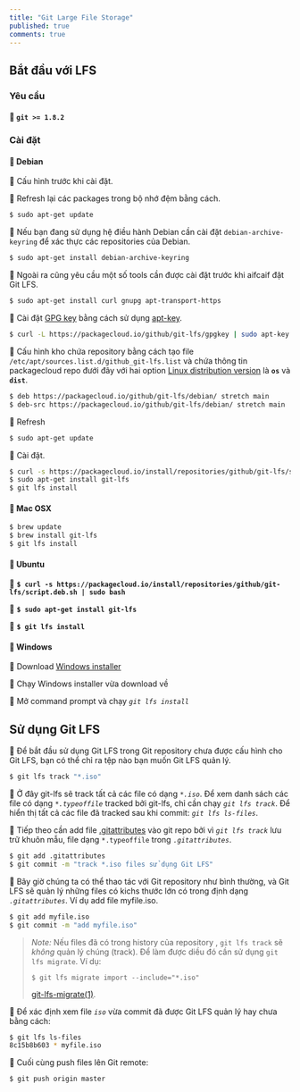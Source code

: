 ```yaml
---
title: "Git Large File Storage"
published: true
comments: true
---
```


## Bắt đầu với LFS ##

### Yêu cầu ###

#### :small_red_triangle: `git >= 1.8.2` ####

### Cài đặt ###

#### :pushpin: Debian ###

:small_red_triangle: Cấu hình trước khi cài đặt.

:small_orange_diamond: Refresh lại các packages trong bộ nhớ đệm bằng cách.

```bash
$ sudo apt-get update
```

:small_orange_diamond: Nếu bạn đang sử dụng hệ điều hành Debian cần cài đặt `debian-archive-keyring` để xác thực các repositories của Debian.

```bash
$ sudo apt-get install debian-archive-keyring
```

:small_orange_diamond: Ngoài ra cũng yêu cầu một số tools cần được cài đặt trước khi aifcaif đặt Git LFS.

```bash
$ sudo apt-get install curl gnupg apt-transport-https
```

:small_orange_diamond: Cài đặt [GPG key](https://packagecloud.io/docs#gpg) bằng cách sử dụng [apt-key](http://man.he.net/man8/apt-key).

```bash
$ curl -L https://packagecloud.io/github/git-lfs/gpgkey | sudo apt-key add -
```

:small_orange_diamond: Cấu hình kho chứa repository bằng cách tạo file `/etc/apt/sources.list.d/github_git-lfs.list`  và chứa thông tin packagecloud repo đưới đây với hai option [Linux distribution version](https://packagecloud.io/docs#os_distro_version) là **`os`** và **`dist`**.

```bash
$ deb https://packagecloud.io/github/git-lfs/debian/ stretch main
$ deb-src https://packagecloud.io/github/git-lfs/debian/ stretch main
```
:small_orange_diamond: Refresh

```bash
$ sudo apt-get update
```
:small_red_triangle: Cài đặt.

```bash
$ curl -s https://packagecloud.io/install/repositories/github/git-lfs/script.deb.sh | sudo bash
$ sudo apt-get install git-lfs
$ git lfs install
```

#### :pushpin: Mac OSX ###

```bash
$ brew update
$ brew install git-lfs
$ git lfs install
```

#### :pushpin: Ubuntu ###

:small_orange_diamond: **```$ curl -s https://packagecloud.io/install/repositories/github/git-lfs/script.deb.sh | sudo bash```**

:small_orange_diamond: **```$ sudo apt-get install git-lfs```**

:small_orange_diamond: **```$ git lfs install```**

#### :pushpin: Windows ###

:small_orange_diamond: Download [Windows installer](https://github.com/git-lfs/git-lfs/releases)

:small_orange_diamond: Chạy Windows installer vừa download về

:small_orange_diamond: Mở command prompt và chạy _`git lfs install`_

## Sử dụng Git LFS ##

:small_orange_diamond: Để bắt đầu sử dụng Git LFS trong Git repository chưa được cấu hình cho Git LFS, bạn có thể chỉ ra tệp nào bạn muốn Git LFS quản lý.

```bash
$ git lfs track "*.iso"
```

:small_orange_diamond: Ở đây git-lfs sẽ track tất cả các file có dạng _`*.iso`_. Để xem danh sách các file có dạng _`*.typeoffile`_ tracked bởi git-lfs, chỉ cần chạy _`git lfs track`_. Để hiển thị tất cả các file đã tracked sau khi commit: _`git lfs ls-files`_.

:small_orange_diamond: Tiếp theo cần add file [.gitattributes](https://git-scm.com/docs/gitattributes) vào git repo bởi vì _`git lfs track`_ lưu trữ khuôn mẫu, file dạng `*.typeoffile` trong _`.gitattributes`_.

```bash
$ git add .gitattributes
$ git commit -m "track *.iso files sử dụng Git LFS"
```

:small_orange_diamond: Bây giờ chúng ta có thể thao tác với Git repository như bình thường, và Git LFS sẽ quản lý những files có kichs thước lớn có trong định dạng _`.gitattributes`_. Ví dụ add file myfile.iso.

```bash
$ git add myfile.iso
$ git commit -m "add myfile.iso"
```

> _Note:_ Nếu files đã có trong history của repository , `git lfs
> track` sẽ _không_ quản lý chúng (track). Để làm được diều đó
> cần sử dụng `git lfs migrate`. Ví dụ:
>
> ```
> $ git lfs migrate import --include="*.iso"
> ```
> [git-lfs-migrate(1)](https://github.com/git-lfs/git-lfs/blob/master/docs/man/git-lfs-migrate.1.ronn).

:small_orange_diamond: Để xác định xem file _`iso`_ vừa commit đã được Git LFS quản lý hay chưa bằng cách:

```bash
$ git lfs ls-files
8c15b8b603 * myfile.iso
```

:small_orange_diamond: Cuối cùng push files lên Git remote:

```bash
$ git push origin master
```
